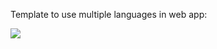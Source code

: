 Template to use multiple languages in web app: 

<img src="https://github.com/laschisabella/i18next-example/blob/main/src/screenshot.jpg">